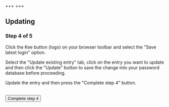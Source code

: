 +++
+++
<h2>Updating</h2>

<h3>Step 4 of 5</h3>

<p>Click the Kee button (logo) on your browser toolbar and select the "Save latest login" option.</p>

<p>Select the "Update existing entry" tab, click on the entry you want to update and then click the "Update" button to save the change into your password database before proceeding.</p>

<div class="instruction">
<p>Update the entry and then press the "Complete step 4" button.</p>
</div>

<form action="/step5-old" method="get"><br/>
    <input type="submit" value="Complete step 4"/>
</form>
